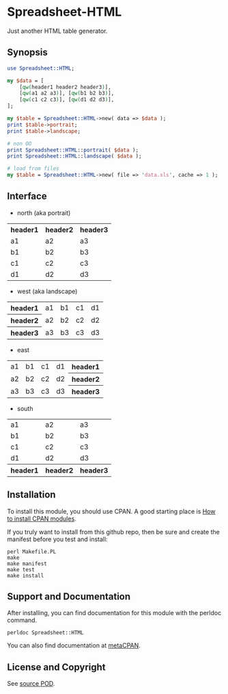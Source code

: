 Spreadsheet-HTML
================
Just another HTML table generator.

Synopsis
--------
```perl
use Spreadsheet::HTML;

my $data = [
    [qw(header1 header2 header3)],
    [qw(a1 a2 a3)], [qw(b1 b2 b3)],
    [qw(c1 c2 c3)], [qw(d1 d2 d3)],
];

my $table = Spreadsheet::HTML->new( data => $data );
print $table->portrait;
print $table->landscape;

# non OO
print Spreadsheet::HTML::portrait( $data );
print Spreadsheet::HTML::landscape( $data );

# load from files
my $table = Spreadsheet::HTML->new( file => 'data.xls', cache => 1 );
```

Interface
---------
* north (aka portrait)
<table><tr><th>header1</th><th>header2</th><th>header3</th></tr><tr><td>a1</td><td>a2</td><td>a3</td></tr><tr><td>b1</td><td>b2</td><td>b3</td></tr><tr><td>c1</td><td>c2</td><td>c3</td></tr><tr><td>d1</td><td>d2</td><td>d3</td></tr></table>

* west (aka landscape)
<table><tr><th>header1</th><td>a1</td><td>b1</td><td>c1</td><td>d1</td></tr><tr><th>header2</th><td>a2</td><td>b2</td><td>c2</td><td>d2</td></tr><tr><th>header3</th><td>a3</td><td>b3</td><td>c3</td><td>d3</td></tr></table>

* east
<table><tr><td>a1</td><td>b1</td><td>c1</td><td>d1</td><th>header1</th></tr><tr><td>a2</td><td>b2</td><td>c2</td><td>d2</td><th>header2</th></tr><tr><td>a3</td><td>b3</td><td>c3</td><td>d3</td><th>header3</th></tr></table>

* south
<table><tr><td>a1</td><td>a2</td><td>a3</td></tr><tr><td>b1</td><td>b2</td><td>b3</td></tr><tr><td>c1</td><td>c2</td><td>c3</td></tr><tr><td>d1</td><td>d2</td><td>d3</td></tr><tr><th>header1</th><th>header2</th><th>header3</th></tr></table>

Installation
------------
To install this module, you should use CPAN. A good starting
place is [How to install CPAN modules](http://www.cpan.org/modules/INSTALL.html).

If you truly want to install from this github repo, then
be sure and create the manifest before you test and install:
```
perl Makefile.PL
make
make manifest
make test
make install
```

Support and Documentation
-------------------------
After installing, you can find documentation for this module with the
perldoc command.
```
perldoc Spreadsheet::HTML
```
You can also find documentation at [metaCPAN](https://metacpan.org/pod/Spreadsheet::HTML).

License and Copyright
---------------------
See [source POD](/lib/Spreadsheet/HTML.pm).
